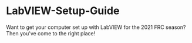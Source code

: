 # LabVIEW-Setup-Guide
Want to get your computer set up with LabVIEW for the 2021 FRC season? Then you've come to the right place!

